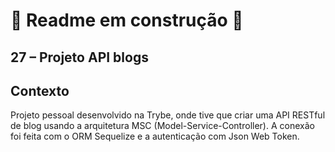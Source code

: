 # 🚧 Readme em construção 🚧

## 27 – Projeto API blogs

## Contexto

Projeto pessoal desenvolvido na Trybe, onde tive que criar uma API RESTful de blog usando a arquitetura MSC (Model-Service-Controller). A conexão foi feita com o ORM Sequelize e a autenticação com Json Web Token.

<!-- Olá, Tryber!

Esse é apenas um arquivo inicial para o README do seu projeto.

É essencial que você preencha esse documento por conta própria, ok?

Não deixe de usar nossas dicas de escrita de README de projetos, e deixe sua criatividade brilhar!

⚠️ IMPORTANTE: você precisa deixar nítido:
- quais arquivos/pastas foram desenvolvidos por você; 
- quais arquivos/pastas foram desenvolvidos por outra pessoa estudante;
- quais arquivos/pastas foram desenvolvidos pela Trybe.

-->
